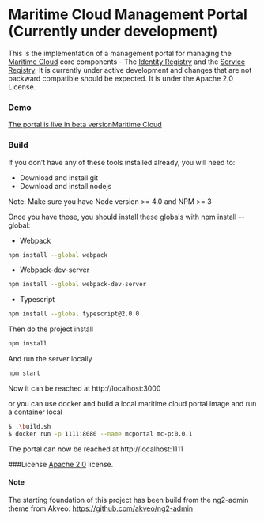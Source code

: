 # Maritime Cloud Management Portal (Currently under development)

This is the implementation of a management portal for managing the [Maritime Cloud](http://maritimecloud.net) core components - The [Identity Registry](https://github.com/MaritimeCloud/IdentityRegistry) and the [Service Registry](https://github.com/MaritimeCloud/mc-serviceregistry). It is currently under active development and changes that are not backward compatible should be expected. It is under the Apache 2.0 License.

### Demo

[The portal is live in beta versionMaritime Cloud](http://management.maritimecloud.net)

### Build

If you don’t have any of these tools installed already, you will need to:

* Download and install git
* Download and install nodejs

Note: Make sure you have Node version >= 4.0 and NPM >= 3

Once you have those, you should install these globals with npm install --global:

* Webpack
```bash
npm install --global webpack
```

* Webpack-dev-server
```bash
npm install --global webpack-dev-server
```
* Typescript
```bash
npm install --global typescript@2.0.0
```

Then do the project install
```bash
npm install
```

And run the server locally
```bash
npm start
```

Now it can be reached at  http://localhost:3000


or you can use docker and build a local maritime cloud portal image and run a container local 
```bash
$ .\build.sh 
$ docker run -p 1111:8080 --name mcportal mc-p:0.0.1 

```

The portal can now be reached at  http://localhost:1111



###License
[Apache 2.0](LICENSE.txt) license.

#### Note

The starting foundation of this project has been build from the ng2-admin theme from Akveo: https://github.com/akveo/ng2-admin
